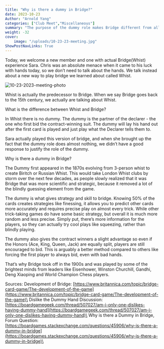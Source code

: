 ```yaml
---
title: "Why is there a dummy in Bridge?"
date: 2023-10-23
Author: "Arnold Yang"
categories: ["Club Meet","Miscellaneous"]
summary: "The purpose of the dummy role makes Bridge different from all other trick-taking games. If players have more information about the game, how does that make Bridge more complext rather than less?"
weight: -32
cover:
    image: "/uploads/10-23-23-meeting.jpg"
ShowPostNavLinks: True
---
```


Today, we welcome a new member and one with actual Bridge(Whist) experience Sara.
Chris was an absolute menace when it came to his luck with hands today, so we don’t need to talk about the hands. We talk instead about a new way to play bridge we learned about called Whist.

![10-23-2023-meeting-photo](/uploads/10-23-23-meeting.jpg)

Whist is actually the predecessor to Bridge. When we say Bridge goes back to the 15th century, we actually are talking about Whist.

What is the difference between Whist and Bridge?

In Whist there is no dummy.
The dummy is the partner of the declarer - the one who first bid the contract-winning suit. The dummy will lay his hand out after the first card is played and just play what the Declarer tells them to.

Sara actually played this version of bridge, and when she brought up the fact that the dummy role does almost nothing, we didn’t have a good response to justify the role of the dummy.

Why is there a dummy in Bridge?

The Dummy first appeared in the 1870s evolving from 3-person whist to create Biritch or Russian Whist. This would take London Whist clubs by storm over the next few decades, as people slowly realized that it was Bridge that was more scientific and strategic, because it removed a lot of the blindly guessing element from the game.

The dummy is what gives strategy and skill to bridge. Knowing 50% of the cards creates strategies like finessing, it allows you to predict other cards more accurately and requires precise play on almost every trick. While other trick-taking games do have some basic strategy, but overall it is much more random and less precise. Simply put, there’s more information for the players, so they can actually try cool plays like squeezing, rather than blindly playing.

The dummy also gives the contract winners a slight advantage so even if the Honors (Ace, King, Queen, Jack) are equally split, players are still encouraged to bid. This is arguably a better method compared to others like forcing the first player to always bid, even with bad hands.

That’s why Bridge took off in the 1900s and was played by some of the brightest minds from leaders like Eisenhower, Winston Churchill, Gandhi, Deng Xiaoping and World Champion Chess players.

Sources:
Development of Bridge: [https://www.britannica.com/topic/bridge-card-game/The-development-of-the-game](https://www.britannica.com/topic/bridge-card-game/The-development-of-the-game)\
Dislike the Dummy Hand Discussion: [https://boardgamegeek.com/thread/507027/am-i-only-one-dislikes-having-dummy-hand](https://boardgamegeek.com/thread/507027/am-i-only-one-dislikes-having-dummy-hand)\
Why is there a Dummy in Bridge, Forum Question: [https://boardgames.stackexchange.com/questions/45906/why-is-there-a-dummy-in-bridge](https://boardgames.stackexchange.com/questions/45906/why-is-there-a-dummy-in-bridge)\


